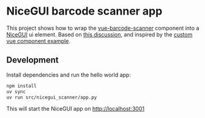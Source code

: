 # NiceGUI barcode scanner app

This project shows how to wrap the [vue-barcode-scanner] component into a [NiceGUI] ui element.
Based on [this discussion](https://github.com/zauberzeug/nicegui/discussions/5016),
and inspired by the [custom vue component example].

## Development

Install dependencies and run the hello world app:

```bash
npm install
uv sync
uv run src/nicegui_scanner/app.py
```

This will start the NiceGUI app on <http://localhost:3001>

[vue-barcode-scanner]: https://www.npmjs.com/package/vue-barcode-reader
[NiceGUI]: https://nicegui.io/
[custom vue component example]: https://github.com/zauberzeug/nicegui/tree/main/examples/custom_vue_component
